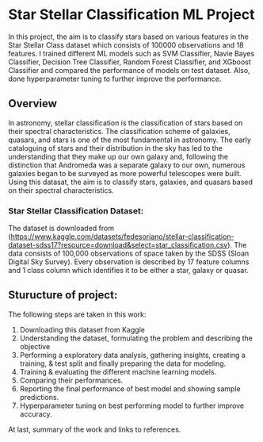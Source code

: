 # Star Stellar Classification ML Project
In this project, the aim is to classify stars based on various features in the Star Stellar Class dataset which consists of 100000 observations and 18 features. I trained different ML models such as SVM Classifier, Navie Bayes Classifier, Decision Tree Classifier, Random Forest Classifier, and XGboost Classifier and compared the performance of models on test dataset. Also, done hyperparameter tuning to further improve the performance.

## Overview

In astronomy, stellar classification is the classification of stars based on their spectral characteristics. The classification scheme of galaxies, quasars, and stars is one of the most fundamental in astronomy. The early cataloguing of stars and their distribution in the sky has led to the understanding that they make up our own galaxy and, following the distinction that Andromeda was a separate galaxy to our own, numerous galaxies began to be surveyed as more powerful telescopes were built. Using this datasat, the aim is to classify stars, galaxies, and quasars based on their spectral characteristics.

### Star Stellar Classification Dataset: 

The dataset is downloaded from (https://www.kaggle.com/datasets/fedesoriano/stellar-classification-dataset-sdss17?resource=download&select=star_classification.csv). The data consists of 100,000 observations of space taken by the SDSS (Sloan Digital Sky Survey). Every observation is described by 17 feature columns and 1 class column which identifies it to be either a star, galaxy or quasar.


## Sturucture of project:

The following steps are taken in this work:

1. Downloading this dataset from Kaggle
2. Understanding the dataset, formulating the problem and describing the objective
3. Performing a exploratory data analysis, gathering insights, creating a training, & test split and finally preparing the data for modeling.
4. Training & evaluating the different machine learning models.
5. Comparing their performances.
6. Reporting the final performance of best model and showing sample predictions.
7. Hyperparameter tuning on best performing model to further improve accuracy.

At last, summary of the work and links to references.
